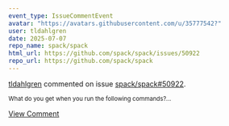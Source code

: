 ```yaml
---
event_type: IssueCommentEvent
avatar: "https://avatars.githubusercontent.com/u/35777542?"
user: tldahlgren
date: 2025-07-07
repo_name: spack/spack
html_url: https://github.com/spack/spack/issues/50922
repo_url: https://github.com/spack/spack
---
```


<a href='https://github.com/tldahlgren' target='_blank'>tldahlgren</a> commented on issue <a href='https://github.com/spack/spack/issues/50922' target='_blank'>spack/spack#50922</a>.

<small>What do you get when you run the following commands?...</small>

<a href='https://github.com/spack/spack/issues/50922' target='_blank'>View Comment</a>